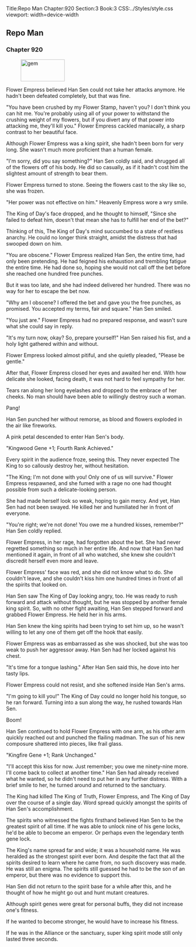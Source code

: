 Title:Repo Man 
Chapter:920 
Section:3 
Book:3 
CSS:../Styles/style.css 
viewport: width=device-width
  
## Repo Man
### Chapter 920 
<figure>
	<img src="../Images/gem.gif" alt="gem" id="gem" width="120" height="60" />
</figure>
  

  
  Flower Empress believed Han Sen could not take her attacks anymore. He hadn't been defeated completely, but that was fine.

"You have been crushed by my Flower Stamp, haven't you? I don't think you can hit me. You're probably using all of your power to withstand the crushing weight of my flowers, but if you divert any of that power into attacking me, they'll kill you." Flower Empress cackled maniacally, a sharp contrast to her beautiful face.

Although Flower Empress was a king spirit, she hadn't been born for very long. She wasn't much more proficient than a human female.

"I'm sorry, did you say something?" Han Sen coldly said, and shrugged all of the flowers off of his body. He did so casually, as if it hadn't cost him the slightest amount of strength to bear them.

Flower Empress turned to stone. Seeing the flowers cast to the sky like so, she was frozen.

"Her power was not effective on him." Heavenly Empress wore a wry smile.

The King of Day's face dropped, and he thought to himself, "Since she failed to defeat him, doesn't that mean she has to fulfill her end of the bet?"

Thinking of this, The King of Day's mind succumbed to a state of restless anarchy. He could no longer think straight, amidst the distress that had swooped down on him.

"You are obscene." Flower Empress realized Han Sen, the entire time, had only been pretending. He had feigned his exhaustion and trembling fatigue the entire time. He had done so, hoping she would not call off the bet before she reached one hundred free punches.

But it was too late, and she had indeed delivered her hundred. There was no way for her to escape the bet now.

"Why am I obscene? I offered the bet and gave you the free punches, as promised. You accepted my terms, fair and square." Han Sen smiled.

"You just are." Flower Empress had no prepared response, and wasn't sure what she could say in reply.

"It's my turn now, okay? So, prepare yourself!" Han Sen raised his fist, and a holy light gathered within and without.

Flower Empress looked almost pitiful, and she quietly pleaded, "Please be gentle."

After that, Flower Empress closed her eyes and awaited her end. With how delicate she looked, facing death, it was not hard to feel sympathy for her.

Tears ran along her long eyelashes and dropped to the embrace of her cheeks. No man should have been able to willingly destroy such a woman.

Pang!

Han Sen punched her without remorse, as blood and flowers exploded in the air like fireworks.

A pink petal descended to enter Han Sen's body.

"Kingwood Gene +1; Fourth Rank Achieved."

Every spirit in the audience froze, seeing this. They never expected The King to so callously destroy her, without hesitation.

"The King; I'm not done with you! Only one of us will survive." Flower Empress respawned, and she fumed with a rage no one had thought possible from such a delicate-looking person.

She had made herself look so weak, hoping to gain mercy. And yet, Han Sen had not been swayed. He killed her and humiliated her in front of everyone.

"You're right; we're not done! You owe me a hundred kisses, remember?" Han Sen coldly replied.

Flower Empress, in her rage, had forgotten about the bet. She had never regretted something so much in her entire life. And now that Han Sen had mentioned it again, in front of all who watched, she knew she couldn't discredit herself even more and leave.

Flower Empress' face was red, and she did not know what to do. She couldn't leave, and she couldn't kiss him one hundred times in front of all the spirits that looked on.

Han Sen saw The King of Day looking angry, too. He was ready to rush forward and attack without thought, but he was stopped by another female king spirit. So, with no other fight awaiting, Han Sen stepped forward and grabbed Flower Empress. He held her in his arms.

Han Sen knew the king spirits had been trying to set him up, so he wasn't willing to let any one of them get off the hook that easily.

Flower Empress was as embarrassed as she was shocked, but she was too weak to push her aggressor away. Han Sen had her locked against his chest.

"It's time for a tongue lashing." After Han Sen said this, he dove into her tasty lips.

Flower Empress could not resist, and she softened inside Han Sen's arms.

"I'm going to kill you!" The King of Day could no longer hold his tongue, so he ran forward. Turning into a sun along the way, he rushed towards Han Sen.

Boom!

Han Sen continued to hold Flower Empress with one arm, as his other arm quickly reached out and punched the flailing madman. The sun of his new composure shattered into pieces, like frail glass.

"Kingfire Gene +1; Rank Unchanged."

"I'll accept this kiss for now. Just remember; you owe me ninety-nine more. I'll come back to collect at another time." Han Sen had already received what he wanted, so he didn't need to put her in any further distress. With a brief smile to her, he turned around and returned to the sanctuary.

The King had killed The King of Truth, Flower Empress, and The King of Day over the course of a single day. Word spread quickly amongst the spirits of Han Sen's accomplishment.

The spirits who witnessed the fights firsthand believed Han Sen to be the greatest spirit of all time. If he was able to unlock nine of his gene locks, he'd be able to become an emperor. Or perhaps even the legendary tenth gene lock.

The King's name spread far and wide; it was a household name. He was heralded as the strongest spirit ever born. And despite the fact that all the spirits desired to learn where he came from, no such discovery was made. He was still an enigma. The spirits still guessed he had to be the son of an emperor, but there was no evidence to support this.

Han Sen did not return to the spirit base for a while after this, and he thought of how he might go out and hunt mutant creatures.

Although spirit genes were great for personal buffs, they did not increase one's fitness.

If he wanted to become stronger, he would have to increase his fitness.

If he was in the Alliance or the sanctuary, super king spirit mode still only lasted three seconds.
